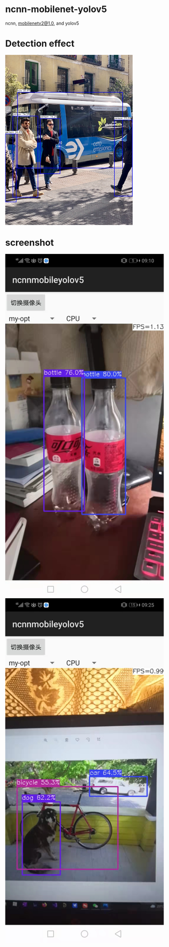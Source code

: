 # ncnn-mobilenet-yolov5
 ncnn, mobilenetv2@1.0, and yolov5


# Detection effect
<img src="bus-demo.jpg" width="405" hight="540" align=center />

# screenshot
<center class="half">
    <img src="demo.jpg" width="540" hight="1170" align = left><img src="demo1.jpg" width="540" hight="1170" align = right>
</center>
